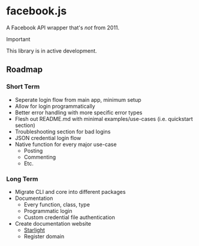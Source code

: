 # facebook.js

A Facebook API wrapper that's _not_ from 2011.

> [!IMPORTANT]  
> This library is in active development.

## Roadmap

### Short Term

- Seperate login flow from main app, minimum setup
- Allow for login programmatically
- Better error handling with more specific error types
- Flesh out README.md with minimal examples/use-cases (i.e. quickstart section)
- Troubleshooting section for bad logins
- JSON credential login flow
- Native function for every major use-case
  - Posting
  - Commenting
  - Etc.

### Long Term

- Migrate CLI and core into different packages
- Documentation
  - Every function, class, type
  - Programmatic login
  - Custom credential file authentication
- Create documentation website
  - [Starlight](https://starlight.astro.build/)
  - Register domain
